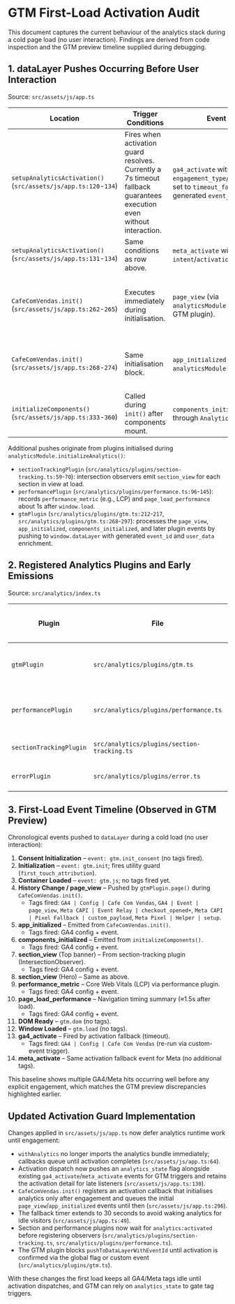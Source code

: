 # GTM First-Load Activation Audit

This document captures the current behaviour of the analytics stack during a cold page load (no user interaction). Findings are derived from code inspection and the GTM preview timeline supplied during debugging.

## 1. dataLayer Pushes Occurring Before User Interaction

Source: `src/assets/js/app.ts`

| Location | Trigger Conditions | Event Payload | Notes |
| --- | --- | --- | --- |
| `setupAnalyticsActivation()` (`src/assets/js/app.ts:120`-`134`) | Fires when activation guard resolves.<br>Currently a 7s timeout fallback guarantees execution even without interaction. | `ga4_activate` with `engagement_type`/`activation_source` set to `timeout_fallback`, plus generated `event_id`, timestamp. | Runs after the fallback timer; responsible for waking GA4 tags via custom event trigger `Signal | Custom Event | ga4_activate` in GTM.
| `setupAnalyticsActivation()` (`src/assets/js/app.ts:131`-`134`) | Same conditions as row above. | `meta_activate` with `intent`/`activation_source` details. | Enables Meta Pixel helper once timeout hits.
| `CafeComVendas.init()` (`src/assets/js/app.ts:262`-`265`) | Executes immediately during initialisation. | `page_view` (via `analyticsModule.default.page()` → GTM plugin). | Occurs *before* activation; sends GA4/Meta config + page hit when not gated.
| `CafeComVendas.init()` (`src/assets/js/app.ts:268`-`274`) | Same initialisation block. | `app_initialized` (via `analyticsModule.default.track()`). | Dispatched instantly; GTM tags listening to `app_initialized` run on first load.
| `initializeComponents()` (`src/assets/js/app.ts:333`-`360`) | Called during `init()` after components mount. | `components_initialized` (queued through `AnalyticsHelpers`). | Fires once component boot finishes; still before any user action.

Additional pushes originate from plugins initialised during `analyticsModule.initializeAnalytics()`:

- `sectionTrackingPlugin` (`src/analytics/plugins/section-tracking.ts:59`-`70`): intersection observers emit `section_view` for each section in view at load.
- `performancePlugin` (`src/analytics/plugins/performance.ts:96`-`145`): records `performance_metric` (e.g., LCP) and `page_load_performance` about 1s after `window.load`.
- `gtmPlugin` (`src/analytics/plugins/gtm.ts:212`-`217`, `src/analytics/plugins/gtm.ts:268`-`297`): processes the `page_view`, `app_initialized`, `components_initialized`, and later plugin events by pushing to `window.dataLayer` with generated `event_id` and `user_data` enrichment.

## 2. Registered Analytics Plugins and Early Emissions

Source: `src/analytics/index.ts`

| Plugin | File | Emits Events on Initial Load? | Details |
| --- | --- | --- | --- |
| `gtmPlugin` | `src/analytics/plugins/gtm.ts` | **Yes** (indirect). | Handles `analyticsModule.default.page/track` calls. Processes queued events immediately, enriching payloads and pushing to `dataLayer`.
| `performancePlugin` | `src/analytics/plugins/performance.ts` | **Yes**. | Listens for Core Web Vitals and navigation timing. Reports `performance_metric` and `page_load_performance` without waiting for interaction.
| `sectionTrackingPlugin` | `src/analytics/plugins/section-tracking.ts` | **Yes**. | IntersectionObserver reports `section_view` once sections intersect (often instantly for hero/top banner).
| `errorPlugin` | `src/analytics/plugins/error.ts` | No (until an error occurs). | Registers global handlers but does not emit during normal load.

## 3. First-Load Event Timeline (Observed in GTM Preview)

Chronological events pushed to `dataLayer` during a cold load (no user interaction):

1. **Consent Initialization** – `event: gtm.init_consent` (no tags fired).
2. **Initialization** – `event: gtm.init`; fires utility guard (`first_touch_attribution`).
3. **Container Loaded** – `event: gtm.js`; no tags fired yet.
4. **History Change / page_view** – Pushed by `gtmPlugin.page()` during `CafeComVendas.init()`.
   - Tags fired: `GA4 | Config | Cafe Com Vendas`, `GA4 | Event | page_view`, `Meta CAPI | Event Relay | checkout_opened+`, `Meta CAPI | Pixel Fallback | custom_payload`, `Meta Pixel | Helper | setup`.
5. **app_initialized** – Emitted from `CafeComVendas.init()`.
   - Tags fired: GA4 config + event.
6. **components_initialized** – Emitted from `initializeComponents()`.
   - Tags fired: GA4 config + event.
7. **section_view** (Top banner) – From section-tracking plugin (IntersectionObserver).
   - Tags fired: GA4 config + event.
8. **section_view** (Hero) – Same as above.
9. **performance_metric** – Core Web Vitals (LCP) via performance plugin.
   - Tags fired: GA4 config + event.
10. **page_load_performance** – Navigation timing summary (≈1.5s after load).
    - Tags fired: GA4 config + event.
11. **DOM Ready** – `gtm.dom` (no tags).
12. **Window Loaded** – `gtm.load` (no tags).
13. **ga4_activate** – Fired by activation fallback (timeout).
    - Tags fired: `GA4 | Config | Cafe Com Vendas` (re-run via custom-event trigger).
14. **meta_activate** – Same activation fallback event for Meta (no additional tags).

This baseline shows multiple GA4/Meta hits occurring well before any explicit engagement, which matches the GTM preview discrepancies highlighted earlier.

## Updated Activation Guard Implementation

Changes applied in `src/assets/js/app.ts` now defer analytics runtime work until engagement:

- `withAnalytics` no longer imports the analytics bundle immediately; callbacks queue until activation completes (`src/assets/js/app.ts:64`).
- Activation dispatch now pushes an `analytics_state` flag alongside existing `ga4_activate`/`meta_activate` events for GTM triggers and retains the activation detail for late listeners (`src/assets/js/app.ts:130`).
- `CafeComVendas.init()` registers an activation callback that initialises analytics only after engagement and queues the initial `page_view`/`app_initialized` events until then (`src/assets/js/app.ts:296`).
- The fallback timer extends to 30 seconds to avoid waking analytics for idle visitors (`src/assets/js/app.ts:49`).
- Section and performance plugins now wait for `analytics:activated` before registering observers (`src/analytics/plugins/section-tracking.ts`, `src/analytics/plugins/performance.ts`).
- The GTM plugin blocks `pushToDataLayerWithEventId` until activation is confirmed via the global flag or custom event (`src/analytics/plugins/gtm.ts`).

With these changes the first load keeps all GA4/Meta tags idle until activation dispatches, and GTM can rely on `analytics_state` to gate tag triggers.

